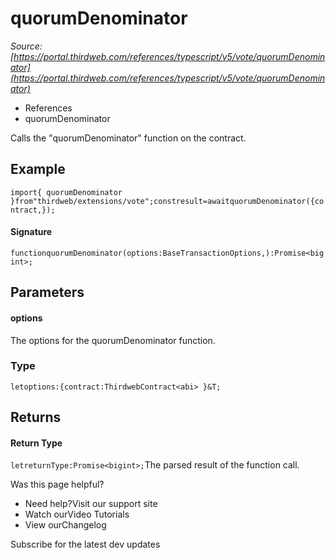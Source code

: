 # quorumDenominator

*Source: [https://portal.thirdweb.com/references/typescript/v5/vote/quorumDenominator](https://portal.thirdweb.com/references/typescript/v5/vote/quorumDenominator)*

* References
* quorumDenominator

Calls the "quorumDenominator" function on the contract.

## Example

`import{ quorumDenominator }from"thirdweb/extensions/vote";constresult=awaitquorumDenominator({contract,});`
#### Signature

`functionquorumDenominator(options:BaseTransactionOptions,):Promise<bigint>;`
## Parameters

#### options

The options for the quorumDenominator function.

### Type

`letoptions:{contract:ThirdwebContract<abi> }&T;`
## Returns

#### Return Type

`letreturnType:Promise<bigint>;`The parsed result of the function call.

Was this page helpful?

* Need help?Visit our support site
* Watch ourVideo Tutorials
* View ourChangelog

Subscribe for the latest dev updates

